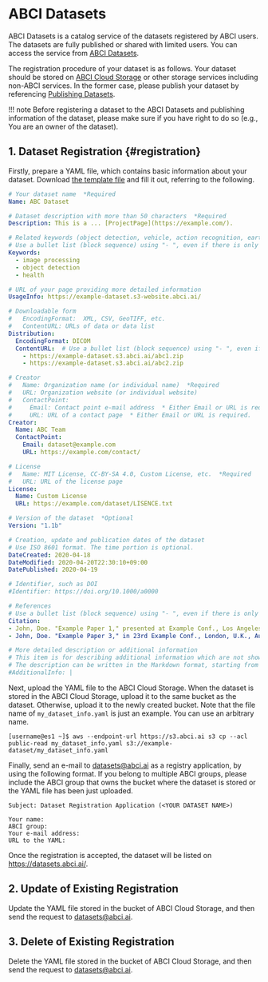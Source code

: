
# ABCI Datasets

ABCI Datasets is a catalog service of the datasets registered by ABCI users.  The datasets are fully published or shared with limited users.  You can access the service from [ABCI Datasets](https://datasets.abci.ai).

The registration procedure of your dataset is as follows.  Your dataset should be stored on [ABCI Cloud Storage](abci-cloudstorage.md) or other storage services including non-ABCI services.  In the former case, please publish your dataset by referencing [Publishing Datasets](abci-cloudstorage/publishing-datasets.md).

!!! note
    Before registering a dataset to the ABCI Datasets and publishing information of the dataset, please make sure if you have right to do so (e.g., You are an owner of the dataset). 


## 1. Dataset Registration {#registration}

Firstly, prepare a YAML file, which contains basic information about your dataset.  Download [the template file](https://datasets.abci.ai/dataset_info_template.yaml) and fill it out, referring to the following.

```yaml
# Your dataset name  *Required
Name: ABC Dataset

# Dataset description with more than 50 characters  *Required
Description: This is a ... [ProjectPage](https://example.com/).

# Related keywords (object detection, vehicle, action recognition, earth observation, etc.)  *Required
# Use a bullet list (block sequence) using "- ", even if there is only one item.
Keywords:
  - image processing
  - object detection
  - health

# URL of your page providing more detailed information
UsageInfo: https://example-dataset.s3-website.abci.ai/

# Downloadable form
#   EncodingFormat:  XML, CSV, GeoTIFF, etc.
#   ContentURL: URLs of data or data list
Distribution:
  EncodingFormat: DICOM
  ContentURL:  # Use a bullet list (block sequence) using "- ", even if there is only one item.
    - https://example-dataset.s3.abci.ai/abc1.zip
    - https://example-dataset.s3.abci.ai/abc2.zip

# Creator
#   Name: Organization name (or individual name)  *Required
#   URL: Organization website (or individual website)
#   ContactPoint:
#     Email: Contact point e-mail address  * Either Email or URL is required.
#     URL: URL of a contact page  * Either Email or URL is required.
Creator:
  Name: ABC Team
  ContactPoint:
    Email: dataset@example.com
    URL: https://example.com/contact/

# License
#   Name: MIT License, CC-BY-SA 4.0, Custom License, etc.  *Required
#   URL: URL of the license page
License:
  Name: Custom License
  URL: https://example.com/dataset/LISENCE.txt

# Version of the dataset  *Optional
Version: "1.1b"

# Creation, update and publication dates of the dataset
# Use ISO 8601 format. The time portion is optional.
DateCreated: 2020-04-18
DateModified: 2020-04-20T22:30:10+09:00
DatePublished: 2020-04-19

# Identifier, such as DOI
#Identifier: https://doi.org/10.1000/a0000

# References
# Use a bullet list (block sequence) using "- ", even if there is only one item.
Citation:
- John, Doe. "Example Paper 1," presented at Example Conf., Los Angeles, CA, USA, Oct. 8-10, 2020.
- John, Doe. "Example Paper 3," in 23rd Example Conf., London, U.K., Aug. 2015. [Online]. Available: https://example.com/papers/23-5.pdf

# More detailed description or additional information
# This item is for describing additional information which are not shown in the above, and for the case that another web page specified by UsageInfo is not available.
# The description can be written in the Markdown format, starting from the line following “AdditionalInfo: | ”.
#AdditionalInfo: |
```

Next, upload the YAML file to the ABCI Cloud Storage.  When the dataset is stored in the ABCI Cloud Storage, upload it to the same bucket as the dataset.  Otherwise, upload it to the newly created bucket.  Note that the file name of `my_dataset_info.yaml` is just an example.  You can use an arbitrary name.

```
[username@es1 ~]$ aws --endpoint-url https://s3.abci.ai s3 cp --acl public-read my_dataset_info.yaml s3://example-dataset/my_dataset_info.yaml
```

Finally, send an e-mail to <datasets@abci.ai> as a registry application, by using the following format.  If you belong to multiple ABCI groups, please include the ABCI group that owns the bucket where the dataset is stored or the YAML file has been just uploaded.

```text
Subject: Dataset Registration Application (<YOUR DATASET NAME>)

Your name:
ABCI group:
Your e-mail address:
URL to the YAML:
```

Once the registration is accepted, the dataset will be listed on <https://datasets.abci.ai/>.

## 2. Update of Existing Registration

Update the YAML file stored in the bucket of ABCI Cloud Storage, and then send the request to <datasets@abci.ai>.


## 3. Delete of Existing Registration

Delete the YAML file stored in the bucket of ABCI Cloud Storage, and then send the request to <datasets@abci.ai>.
